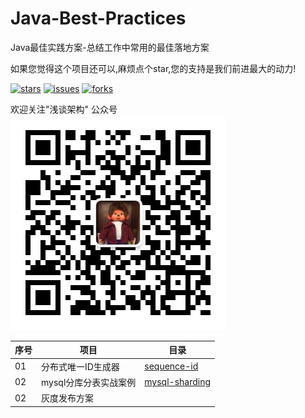 # Java-Best-Practices
Java最佳实践方案-总结工作中常用的最佳落地方案

如果您觉得这个项目还可以,麻烦点个star,您的支持是我们前进最大的动力!

[![stars](https://img.shields.io/github/stars/bytearch/java-best-practices)](https://github.com/bytearch/java-best-practices)  [![issues](https://img.shields.io/github/issues/bytearch/java-best-practices)](https://github.com/bytearch/java-best-practices/issues)  [![forks](https://img.shields.io/github/forks/bytearch/java-best-practices)](https://github.com/bytearch/java-best-practices)


欢迎关注"浅谈架构" 公众号
![浅谈架构](./images/bytearch_qrcode.jpg)

|序号|项目|目录|
|---|--------------|--|
|01|分布式唯一ID生成器| [sequence-id](https://github.com/bytearch/java-best-practices/tree/master/bytearch-sequence-id) |
|02|mysql分库分表实战案例| [mysql-sharding](https://github.com/bytearch/mybatis-sharding) |
|02|灰度发布方案|